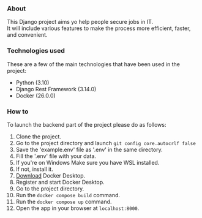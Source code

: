 
### About

This Django project aims yo help people secure jobs in IT.\
It will include various features to make the process more efficient, faster,\
and convenient.

### Technologies used

These are a few of the main technologies that have been used in the project:
- Python (3.10)
- Django Rest Framework (3.14.0)
- Docker (26.0.0)


### How to

To launch the backend part of the project please do as follows:
1. Clone the project.
2. Go to the project directory and launch ```git config core.autocrlf false```
3. Save the 'example.env' file  as '.env' in the same directory.
4. Fill the '.env' file with your data.
5. If you're on Windows Make sure you have WSL installed.
6. If not, install it.
7. [Download](https://www.docker.com/products/docker-desktop/) Docker Desktop.
8. Register and start Docker Desktop.
9. Go to the project directory.
10. Run the ```docker compose build``` command.
11. Run the ```docker compose up``` command.
12. Open the app in your browser at ```localhost:8000```. 